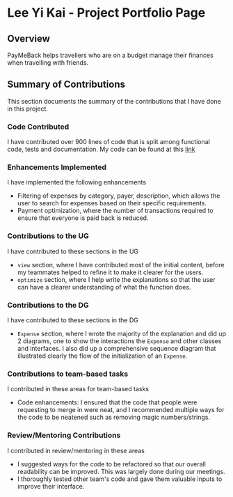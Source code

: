 # Lee Yi Kai - Project Portfolio Page

## Overview
PayMeBack helps travellers who are on a budget manage their finances when travelling with friends.

## Summary of Contributions
This section documents the summary of the contributions that I have done in this project.

### Code Contributed
I have contributed over 900 lines of code that is split among functional code, tests and documentation. My code can be 
found at this [link](https://nus-cs2113-ay2122s1.github.io/tp-dashboard/?search=leeyikai)

### Enhancements Implemented
I have implemented the following enhancements

- Filtering of expenses by category, payer, description, which allows the user to search for expenses based on their
   specific requirements. 
- Payment optimization, where the number of transactions required to ensure that everyone is paid back is reduced.

### Contributions to the UG
I have contributed to these sections in the UG

- `view` section, where I have contributed most of the initial content, before my teammates helped to refine it to
    make it clearer for the users.
- `optimize` section, where I help write the explanations so that the user can have a clearer understanding of what the
   function does.

### Contributions to the DG
I have contributed to these sections in the DG

- `Expense` section, where I wrote the majority of the explanation and did up 2 diagrams, one to show the interactions
    the `Expense` and other classes and interfaces. I also did up a comprehensive sequence diagram that illustrated clearly the flow of the initialization of an `Expense`.

### Contributions to team-based tasks
I contributed in these areas for team-based tasks

- Code enhancements: I ensured that the code that people were requesting to merge in were neat, and I recommended multiple ways for the code to be neatened such as removing magic numbers/strings.

### Review/Mentoring Contributions
I contributed in review/mentoring in these areas

- I suggested ways for the code to be refactored so that our overall readability can be improved. This was largely done during our meetings.
- I thoroughly tested other team's code and gave them valuable inputs to improve their interface.
